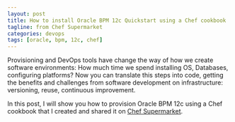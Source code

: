 ```yaml
---
layout: post
title: How to install Oracle BPM 12c Quickstart using a Chef cookbook
tagline: from Chef Supermarket
categories: devops
tags: [oracle, bpm, 12c, chef]
---
```


Provisioning and DevOps tools have change the way of how we create software environments: How much time we spend installing OS, Databases, configuring platforms? Now you can translate this steps into code, getting the benefits and challenges from software development on infrastructure: versioning, reuse, continuous improvement.

In this post, I will show you how to provision Oracle BPM 12c using a Chef cookbook that I created and shared it on [Chef Supermarket](http://supermarket.chef.io).
